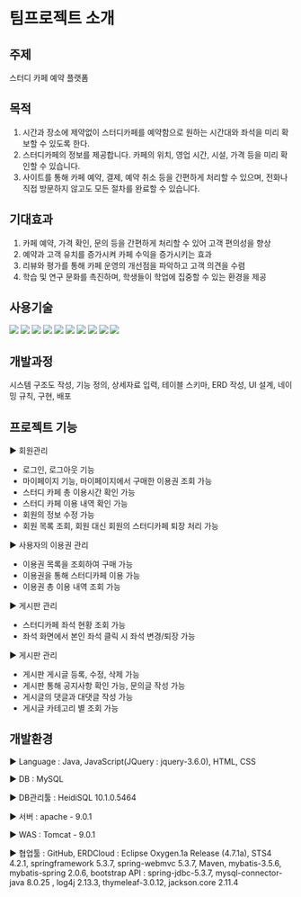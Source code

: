 

# 팀프로젝트 소개
## 주제
스터디 카페 예약 플랫폼

## 목적
1. 시간과 장소에 제약없이 스터디카페를 예약함으로 원하는 시간대와 좌석을 미리 확보할 수 있도록 한다.
2. 스터디카페의 정보를 제공합니다. 카페의 위치, 영업 시간, 시설, 가격 등을 미리 확인할 수 있습니다.
3. 사이트를 통해 카페 예약, 결제, 예약 취소 등을 간편하게 처리할 수 있으며, 전화나 직접 방문하지 않고도 모든 절차를 완료할 수 있습니다.


## 기대효과
1. 카페 예약, 가격 확인, 문의 등을 간편하게 처리할 수 있어 고객 편의성을 향상
2. 예약과 고객 유치를 증가시켜 카페 수익을 증가시키는 효과
3. 리뷰와 평가를 통해 카페 운영의 개선점을 파악하고 고객 의견을 수렴
4. 학습 및 연구 문화를 촉진하며, 학생들이 학업에 집중할 수 있는 환경을 제공

## 사용기술 
<img src="https://img.shields.io/badge/Java-007396?style=flat&logo=Java&logoColor=white"/> <img src="https://img.shields.io/badge/HTML5-E34F26?style=flat&logo=HTML5&logoColor=white"/>
<img src="https://img.shields.io/badge/CSS3-1572B6?style=flat&logo=CSS3&logoColor=white"/>
<img src="https://img.shields.io/badge/Spring-6DB33F?style=flat&logo=Spring&logoColor=white"/>
<img src="https://img.shields.io/badge/MySQL-4479A1?style=flat&logo=mySQL&logoColor=white"/>
<img src="https://img.shields.io/badge/JavaScript-F7DF1E?style=flat&logo=JavaScript&logoColor=white"/>
<img src="https://img.shields.io/badge/jQuery-0769AD?style=flat&logo=jQuery&logoColor=white"/>
<img src="https://img.shields.io/badge/Bootstrap-7952B3?style=flat&logo=Bootstrap&logoColor=white"/>
<img src="https://img.shields.io/badge/GitHub-181717?style=flat&logo=GitHub&logoColor=white"/>
<img src="https://img.shields.io/badge/Apache Tomcat-F8DC75?style=flat&logo=Apache Tomcat&logoColor=white"/>

## 개발과정
시스템 구조도 작성, 기능 정의, 상세자료 입력, 테이블 스키마, ERD 작성, UI 설계, 네이밍 규칙, 구현, 배포

## 프로젝트 기능
▶ 회원관리
  - 로그인, 로그아웃 기능
  - 마이페이지 기능, 마이페이지에서 구매한 이용권 조회 가능
  - 스터디 카페 총 이용시간 확인 가능
  - 스터디 카페 이용 내역 확인 가능
  - 회원의 정보 수정 가능
  - 회원 목록 조회, 회원 대신 회원의 스터디카페 퇴장 처리 가능

▶ 사용자의 이용권 관리
  - 이용권 목록을 조회하여 구매 가능
  - 이용권을 통해 스터디카페 이용 가능 
  - 이용권 총 이용 내역 조회 가능

▶ 게시판 관리
  - 스터디카페 좌석 현황 조회 가능
  - 좌석 화면에서 본인 좌석 클릭 시 좌석 변경/퇴장 가능

▶ 게시판 관리
  - 게시판 게시글 등록, 수정, 삭제 가능
  - 게시판 통해 공지사항 확인 가능, 문의글 작성 가능
  - 게시글의 댓글과 대댓글 작성 가능
  - 게시글 카테고리 별 조회 가능

## 개발환경
▶ Language : Java, JavaScript(JQuery : jquery-3.6.0), HTML, CSS

▶ DB : MySQL

▶ DB관리툴 : HeidiSQL 10.1.0.5464

▶ 서버 : apache - 9.0.1

▶ WAS : Tomcat - 9.0.1

▶ 협업툴 : GitHub, ERDCloud : Eclipse Oxygen.1a Release (4.7.1a), STS4 4.2.1, springframework 5.3.7, spring-webmvc 5.3.7, Maven, mybatis-3.5.6, mybatis-spring 2.0.6, bootstrap
API : spring-jdbc-5.3.7, mysql-connector-java 8.0.25 , log4j 2.13.3, thymeleaf-3.0.12, jackson.core 2.11.4
